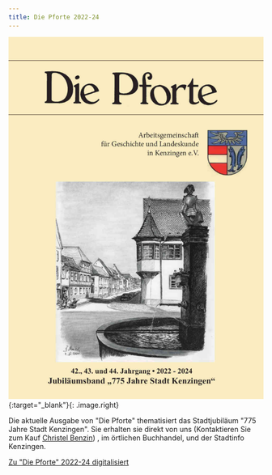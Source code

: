 ```yaml
---
title: Die Pforte 2022-24
---
```


[!["Die Pforte"](assets/images/pforte-2024.jpg)](https://dl.ub.uni-freiburg.de/diglit/pforte-2024?sid=8ed0ce40418fe5d59bc55495e1e15e51){:target="_blank"}{: .image.right}





Die aktuelle Ausgabe von "Die Pforte" thematisiert das Stadtjubiläum "775 Jahre Stadt Kenzingen". Sie erhalten sie direkt von uns (Kontaktieren Sie zum Kauf [Christel Benzin](kontakt.html))
, im &ouml;rtlichen Buchhandel, und der Stadtinfo Kenzingen.

[Zu "Die Pforte" 2022-24 digitalisiert](https://dl.ub.uni-freiburg.de/diglit/pforte-2024?sid=8ed0ce40418fe5d59bc55495e1e15e51)
